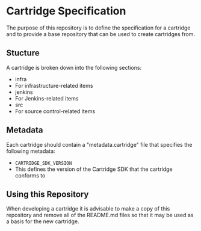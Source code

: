 # Cartridge Specification
The purpose of this repository is to define the specification for a cartridge and to provide a base repository that can be used to create cartridges from.

## Stucture
A cartridge is broken down into the following sections:

 * infra
  * For infrastructure-related items
 * jenkins
  * For Jenkins-related items
 * src
  * For source control-related items

## Metadata
Each cartridge should contain a "metadata.cartridge" file that specifies the following metadata:

 * `CARTRIDGE_SDK_VERSION`
  * This defines the version of the Cartridge SDK that the cartridge conforms to
 
## Using this Repository
When developing a cartridge it is advisable to make a copy of this repository and remove all of the README.md files so that it may be used as a basis for the new cartridge.
